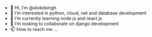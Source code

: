 - 👋 Hi, I’m @alokdsingh
- 👀 I’m interested in python, cloud, net and database development
- 🌱 I’m currently learning node.js and react.js
- 💞️ I’m looking to collaborate on django development
- 📫 How to reach me ...

<!---
alokdsingh/alokdsingh is a ✨ special ✨ repository because its `README.md` (this file) appears on your GitHub profile.
You can click the Preview link to take a look at your changes.
--->

